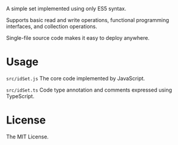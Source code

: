 A simple set implemented using only ES5 syntax.

Supports basic read and write operations, functional programming interfaces, and collection operations.

Single-file source code makes it easy to deploy anywhere.

# Usage

`src/idSet.js` The core code implemented by JavaScript.

`src/idSet.ts` Code type annotation and comments expressed using TypeScript.

# License

The MIT License.